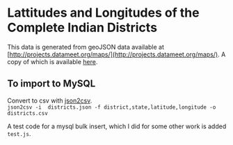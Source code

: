 # Lattitudes and Longitudes of the Complete Indian Districts
This data is generated from geoJSON data available at [http://projects.datameet.org/maps/](http://projects.datameet.org/maps/). A copy of which is
available [here](https://github.com/arunkumarv/logic-snippets/tree/master/geojson-states-extractor).


## To import to MySQL
Convert to csv with [json2csv](https://www.npmjs.com/package/json2csv).  
`json2csv -i  districts.json -f district,state,latitude,longitude -o districts.csv`

A test code for a mysql bulk insert, which I did for some other work is added `test.js`.
